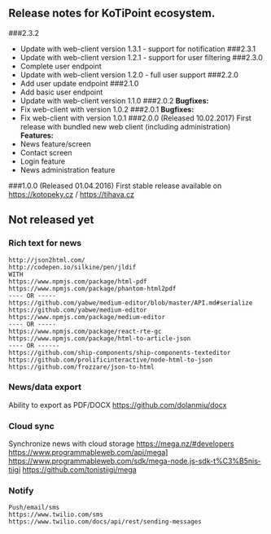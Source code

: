 ## Release notes for KoTiPoint ecosystem.
###2.3.2
* Update with web-client version 1.3.1 - support for notification
###2.3.1
* Update with web-client version 1.2.1 - support for user filtering
###2.3.0
* Complete user endpoint
* Update with web-client version 1.2.0 - full user support
###2.2.0
* Add user update endpoint
###2.1.0
* Add basic user endpoint
* Update with web-client version 1.1.0
###2.0.2
**Bugfixes:**
* Fix web-client with version 1.0.2
###2.0.1
**Bugfixes:**
* Fix web-client with version 1.0.1
###2.0.0 (Released 10.02.2017)
First release with bundled new web client (including administration)<br/>
**Features:** 
* News feature/screen
* Contact screen
* Login feature
* News administration feature
    

###1.0.0 (Released 01.04.2016)
First stable release available on https://kotopeky.cz / https://tihava.cz

## Not released yet
### Rich text for news

    http://json2html.com/  
    http://codepen.io/silkine/pen/jldif
    WITH
    https://www.npmjs.com/package/html-pdf
    https://www.npmjs.com/package/phantom-html2pdf
    ---- OR -----
    https://github.com/yabwe/medium-editor/blob/master/API.md#serialize
    https://github.com/yabwe/medium-editor
    https://www.npmjs.com/package/medium-editor
    ---- OR -----
    https://www.npmjs.com/package/react-rte-gc
    https://www.npmjs.com/package/html-to-article-json
    ---- OR ------
    https://github.com/ship-components/ship-components-texteditor
    https://github.com/prolificinteractive/node-html-to-json
    https://github.com/frozzare/json-to-html
### News/data export
Ability to export as PDF/DOCX https://github.com/dolanmiu/docx

### Cloud sync
Synchronize news with cloud storage 
    https://mega.nz/#developers
    https://www.programmableweb.com/api/mega]
    https://www.programmableweb.com/sdk/mega-node.js-sdk-t%C3%B5nis-tiigi
    https://github.com/tonistiigi/mega  

### Notify
    Push/email/sms
    https://www.twilio.com/sms
    https://www.twilio.com/docs/api/rest/sending-messages
    